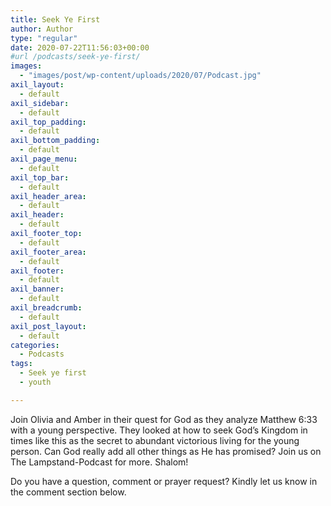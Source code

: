 ```yaml
---
title: Seek Ye First
author: Author
type: "regular"
date: 2020-07-22T11:56:03+00:00
#url /podcasts/seek-ye-first/
images: 
  - "images/post/wp-content/uploads/2020/07/Podcast.jpg"
axil_layout:
  - default
axil_sidebar:
  - default
axil_top_padding:
  - default
axil_bottom_padding:
  - default
axil_page_menu:
  - default
axil_top_bar:
  - default
axil_header_area:
  - default
axil_header:
  - default
axil_footer_top:
  - default
axil_footer_area:
  - default
axil_footer:
  - default
axil_banner:
  - default
axil_breadcrumb:
  - default
axil_post_layout:
  - default
categories:
  - Podcasts
tags:
  - Seek ye first
  - youth

---
```

Join Olivia and Amber in their quest for God as they analyze Matthew 6:33 with a young perspective. They looked at how to seek God&#8217;s Kingdom in times like this as the secret to abundant victorious living for the young person. Can God really add all other things as He has promised? Join us on The Lampstand-Podcast for more. Shalom!<figure></figure> 

Do you have a question, comment or prayer request? Kindly let us know in the comment section below.